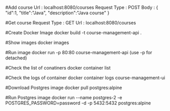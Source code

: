 #Add course
Url : localhost:8080/courses
Request Type : POST
Body :
{
	"id":1,
	"title":"Java",
	"description":"Java course"
}

#Get course
Request Type : GET
Url : localhost:8080/courses

#Create Docker Image
docker build -t course-management-api .

#Show images
docker images

#Run image
docker run -p 80:80 course-management-api (use -p for detached)

#Check the list of conatiners
docker container list

#Check the logs of container
docker container logs course-management-ui

#Download Postgres image
docker pull postgres:alpine

#Run Postgres image
docker run --name postgres-2 -e POSTGRES_PASSWORD=password -d -p 5432:5432 postgres:alpine
